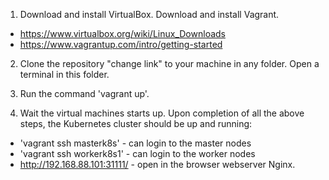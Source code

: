 1. Download and install VirtualBox. Download and install Vagrant.
 - https://www.virtualbox.org/wiki/Linux_Downloads
 - https://www.vagrantup.com/intro/getting-started

2. Clone the repository "change link" to your machine in any folder. Open a terminal in this folder.

4. Run the command 'vagrant up'. 

5. Wait the virtual machines starts up. Upon completion of all the above steps, the Kubernetes cluster should be up and running:
 - 'vagrant ssh masterk8s' - can login to the master nodes
 - 'vagrant ssh workerk8s1' - can login to the worker nodes
 - http://192.168.88.101:31111/ - open in the browser webserver Nginx.

